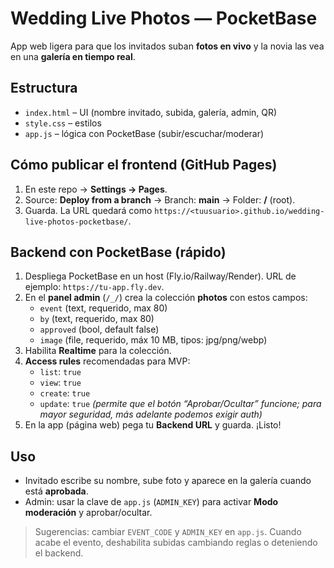 # Wedding Live Photos — PocketBase

App web ligera para que los invitados suban **fotos en vivo** y la novia las vea en una **galería en tiempo real**.

## Estructura
- `index.html` – UI (nombre invitado, subida, galería, admin, QR)
- `style.css` – estilos
- `app.js` – lógica con PocketBase (subir/escuchar/moderar)

## Cómo publicar el frontend (GitHub Pages)
1. En este repo → **Settings → Pages**.
2. Source: **Deploy from a branch** → Branch: **main** → Folder: **/** (root).
3. Guarda. La URL quedará como `https://<tuusuario>.github.io/wedding-live-photos-pocketbase/`.

## Backend con PocketBase (rápido)
1. Despliega PocketBase en un host (Fly.io/Railway/Render). URL de ejemplo: `https://tu-app.fly.dev`.
2. En el **panel admin** (`/_/`) crea la colección **photos** con estos campos:
   - `event` (text, requerido, max 80)
   - `by` (text, requerido, max 80)
   - `approved` (bool, default false)
   - `image` (file, requerido, máx 10 MB, tipos: jpg/png/webp)
3. Habilita **Realtime** para la colección.
4. **Access rules** recomendadas para MVP:
   - `list`: `true`
   - `view`: `true`
   - `create`: `true`
   - `update`: `true`  *(permite que el botón “Aprobar/Ocultar” funcione; para mayor seguridad, más adelante podemos exigir auth)*
5. En la app (página web) pega tu **Backend URL** y guarda. ¡Listo!

## Uso
- Invitado escribe su nombre, sube foto y aparece en la galería cuando está **aprobada**.
- Admin: usar la clave de `app.js` (`ADMIN_KEY`) para activar **Modo moderación** y aprobar/ocultar.

> Sugerencias: cambiar `EVENT_CODE` y `ADMIN_KEY` en `app.js`. Cuando acabe el evento, deshabilita subidas cambiando reglas o deteniendo el backend.
